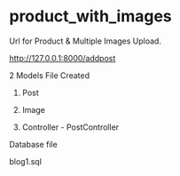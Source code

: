 # product_with_images

Url for Product & Multiple Images Upload.

http://127.0.0.1:8000/addpost

2 Models File Created 

1. Post
2. Image

1. Controller - PostController

Database file 

blog1.sql



